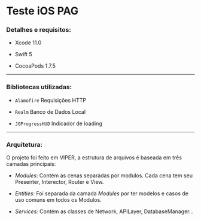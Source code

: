 # Teste iOS PAG

  

### Detalhes e requisitos:

-  Xcode 11.0

-  Swift 5

-  CocoaPods 1.7.5

  

---

### Bibliotecas utilizadas:

- `Alamofire` Requisições HTTP

- `Realm` Banco de Dados Local

- `JGProgressHUD` Indicador de loading

  

---

### Arquitetura:

O projeto foi feito em VIPER, a estrutura de arquivos é baseada em três camadas principais:

- *_Modules_*: Contém as cenas separadas por modulos. Cada cena tem seu Presenter, Interector, Router e View.

- *_Entities:_* Foi separada da camada *_Modules_* por ter modelos e casos de uso comuns em todos os Modulos.

- *_Services:_* Contém as classes de Network, APILayer, DatabaseManager...
